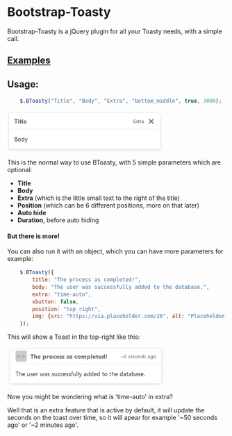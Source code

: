 # Bootstrap-Toasty

Bootstrap-Toasty is a jQuery plugin for all your Toasty needs, with a simple call.


## [Examples](https://tosindo.github.io/Bootstrap-Toasty/)


## Usage:

```javascript
    $.BToasty("Title", "Body", "Extra", "bottom_middle", true, 3000);
```
![Toast Example #1](assets/imgs/Toast-Example.png)

This is the normal way to use BToasty, with 5 simple parameters which are optional:

* **Title**
* **Body**
* **Extra** (which is the little small text to the right of the title)
* **Position** (which can be 6 different positions, more on that later)
* **Auto hide**
* **Duration**, before auto hiding

#### But there is more!
You can also run it with an object, which you can have more parameters for example:

```javascript
    $.BToasty({
        title: "The process as completed!",
        body: "The user was successfully added to the database.",
        extra: "time-auto",
        xbutton: false,
        position: "top_right",
        img: {src: "https://via.placeholder.com/26", alt: "Placeholder Image"},
    });
```

This will show a Toast in the top-right like this:

![Toast Example #2](assets/imgs/Toast-Example2.png)

Now you might be wondering what is 'time-auto' in extra?

Well that is an extra feature that is active by default, it will update the seconds on the toast over time, so it will apear for example '~50 seconds ago' or '~2 minutes ago'.


